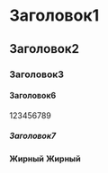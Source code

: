 # Заголовок1

## Заголовок2

### Заголовок3

#### Заголовок6
123456789
##### Заголовок7

**Жирный**
**Жирный**

